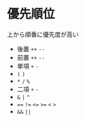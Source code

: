 # 優先順位

上から順番に優先度が高い

- 後置 `++` `--`
- 前置 `++` `--`
- 単項 `+` `-`
- `(` `)`
- `*` `/` `%`
- 二項 `+` `-`
- `&` `|` `^`
- `==` `!=` `<=` `>=` `<` `>`
- `&&` `||`